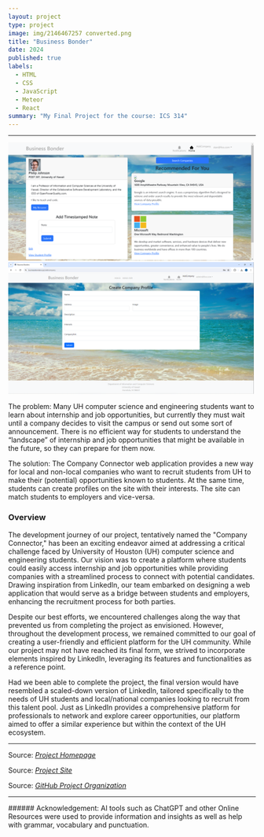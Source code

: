 ```yaml
---
layout: project
type: project
image: img/2146467257 converted.png
title: "Business Bonder"
date: 2024
published: true
labels:
  - HTML
  - CSS
  - JavaScript
  - Meteor
  - React
summary: "My Final Project for the course: ICS 314"
---
```


<hr>
<div class="text-center p-4">
  <img width="500px" src="../img/Company.png" class="img-thumbnail" >
  <img width="500px" src="../img/AddCompany.png" class="img-thumbnail" >
</div>

The problem: Many UH computer science and engineering students want to learn about internship and job opportunities, but currently they must wait until a company decides to visit the campus or send out some sort of announcement. There is no efficient way for students to understand the “landscape” of internship and job opportunities that might be available in the future, so they can prepare for them now.

The solution: The Company Connector web application provides a new way for local and non-local companies who want to recruit students from UH to make their (potential) opportunities known to students. At the same time, students can create profiles on the site with their interests. The site can match students to employers and vice-versa.

### Overview
The development journey of our project, tentatively named the "Company Connector," has been an exciting endeavor aimed at addressing a critical challenge faced by University of Houston (UH) computer science and engineering students. Our vision was to create a platform where students could easily access internship and job opportunities while providing companies with a streamlined process to connect with potential candidates. Drawing inspiration from LinkedIn, our team embarked on designing a web application that would serve as a bridge between students and employers, enhancing the recruitment process for both parties.

Despite our best efforts, we encountered challenges along the way that prevented us from completing the project as envisioned. However, throughout the development process, we remained committed to our goal of creating a user-friendly and efficient platform for the UH community. While our project may not have reached its final form, we strived to incorporate elements inspired by LinkedIn, leveraging its features and functionalities as a reference point.

Had we been able to complete the project, the final version would have resembled a scaled-down version of LinkedIn, tailored specifically to the needs of UH students and local/national companies looking to recruit from this talent pool. Just as LinkedIn provides a comprehensive platform for professionals to network and explore career opportunities, our platform aimed to offer a similar experience but within the context of the UH ecosystem.

<hr>
Source: <a href="https://business-bonder.github.io/"><i>Project Homepage</i></a>

Source: <a href="https://businessbonders.xyz/"><i>Project Site</i></a>

Source: <a href="https://github.com/Business-Bonder"><i>GitHub Project Organization</i></a>

<hr>
###### Acknowledgement: AI tools such as ChatGPT and other Online Resources were used to provide information and insights as well as help with grammar, vocabulary and punctuation.
